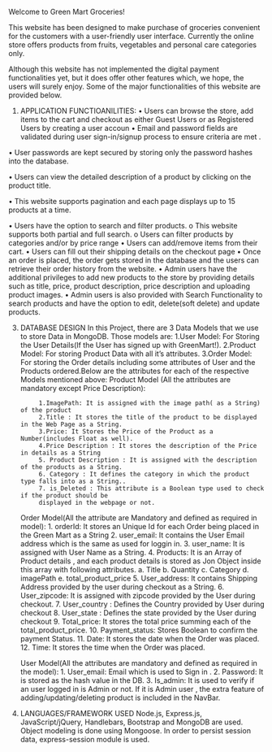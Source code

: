 Welcome to Green Mart Groceries!


This website has been designed to make purchase of groceries convenient for the customers with a user-friendly user interface. Currently the online store offers products from fruits, vegetables and personal care categories only.

Although this website has not implemented the digital payment functionalities yet, but it does offer other features which, we hope, the users will surely enjoy. Some of the major functionalities of this website are provided below.

1. APPLICATION FUNCTIOANILITIES:
• Users can browse the store, add items to the cart and checkout as either Guest Users or as Registered Users by creating a user accoun
• Email and password fields are validated during user sign-in/signup process to ensure criteria are met .


• User passwords are kept secured by storing only the password hashes into the database.


• Users can view the detailed description of a product by clicking on the product title.


• This website supports pagination and each page displays up to 15 products at a time.

• Users have the option to search and filter products.
o This website supports both partial and full search.
o Users can filter products by categories and/or by price range
• Users can add/remove items from their cart.
• Users can fill out their shipping details on the checkout page
• Once an order is placed, the order gets stored in the database and the users can retrieve their order history from the website.
• Admin users have the additional privileges to add new products to the store by providing
details such as title, price, product description, price description and uploading product images.
• Admin users is also provided with Search Functionality to search products and have the option to edit, delete(soft delete) and update products.

3. DATABASE DESIGN
In this Project, there are 3 Data Models that we use to store Data in MongoDB. Those models are: 1.User Model: For Storing the User Details(If the User has signed up with GreenMart!). 2.Product Model: For storing Product Data with all it’s attributes. 3.Order Model: For storing the Order details including some attributes of User and the Products ordered.Below are the attributes for each of the respective Models mentioned above:
    Product Model (All the attributes are mandatory except Price Description):  

            1.ImagePath: It is assigned with the image path( as a String) of the product
            2.Title : It stores the title of the product to be displayed in the Web Page as a String.
            3.Price: It Stores the Price of the Product as a Number(includes Float as well).
            4.Price Description : It stores the description of the Price in details as a String
            5. Product Description : It is assigned with the description of the products as a String.
            6. Category : It defines the category in which the product type falls into as a String..
            7. is_Deleted : This attribute is a Boolean type used to check if the product should be
            displayed in the webpage or not.

    Order Model(All the attribute are Mandatory and defined as required in model):
            1. orderId: It stores an Unique Id for each Order being placed in the Green Mart as a String
            2. user_email: It contains the User Email address which is the same as used for loggin in.
            3. user_name: It is assigned with User Name as a String.
            4. Products: It is an Array of Product details , and each product details is stored as Jon
                    Object inside this array with following attributes.
                            a. Title
                            b. Quantity
                            c. Category
                            d. imagePath
                            e. total_product_price
            5. User_address: It contains Shipping Address provided by the user during checkout as a
                    String.
            6. User_zipcode: It is assigned with zipcode provided by the User during checkout.
            7. User_country : Defines the Country provided by User during checkout
            8. User_state : Defines the state provided by the User during checkout
            9. Total_price: It stores the total price summing each of the total_product_price.
            10. Payment_status: Stores Boolean to confirm the payment Status.
            11. Date: It stores the date when the Order was placed.
            12. Time: It stores the time when the Order was placed.

    User Model(All the attributes are mandatory and defined as required in the model):
            1. User_email: Email which is used to Sign in .
            2. Password: It is stored as the hash value in the DB.
            3. Is_admin: It is used to verify if an user logged in is Admin or not. If it is Admin user ,
                    the extra feature of adding/updating/deleting product is included in the NavBar.
4. LANGUAGES/FRAMEWORK USED
Node.js, Express.js, JavaScript/jQuery, Handlebars, Bootstrap and MongoDB are used. Object modeling is done using Mongoose. In order to persist session data, express-session module is used.
